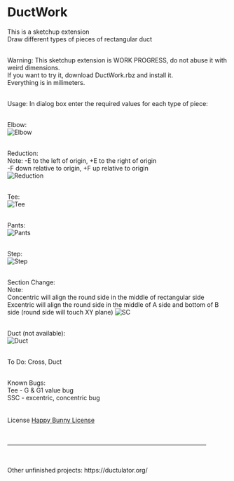 # DuctWork

This is a sketchup extension <br>
Draw different types of pieces of rectangular duct  <br> <br>

Warning: This sketchup extension is WORK PROGRESS, do not abuse it with weird dimensions. <br>
If you want to try it, download DuctWork.rbz and install it. <br>
Everything is in milimeters. <br> <br>

Usage: In dialog box enter the required values for each type of piece: <br> <br>

Elbow: <br>
![Elbow](<img/Elbow cheatsheet.png>) <br> <br>

Reduction: <br>
Note: -E to the left of origin, +E to the right of origin <br>
-F down relative to origin, +F up relative to origin <br>
![Reduction](<img/Reduction cheatsheet.png>) <br> <br>

Tee: <br>
![Tee](<img/Tee cheatsheet.png>) <br> <br>

Pants: <br>
![Pants](<img/Pants cheatsheet.png>) <br> <br>

Step: <br>
![Step](<img/Step cheatsheet.png>) <br> <br>

Section Change: <br>
Note: <br>
Concentric will align the round side in the middle of rectangular side <br>
Excentric will align the round side in the middle of A side and bottom of B side (round side will touch XY plane)
![SC](<img/SC cheatsheet.png>) <br> <br>

Duct (not available): <br>
![Duct](<img/Duct cheatsheet.png>) <br> <br>


To Do: Cross, Duct <br> <br>

Known Bugs: <br> 
Tee - G & G1 value bug <br>
SSC - excentric, concentric bug <br>
<br><br>
License <a href="https://github.com/ErikMcClure/bad-licenses/blob/master/happy-bunny-license">Happy Bunny License</a> <br> <br> <br>
<hr width="90%" /> <br> <br>
Other unfinished projects: https://ductulator.org/